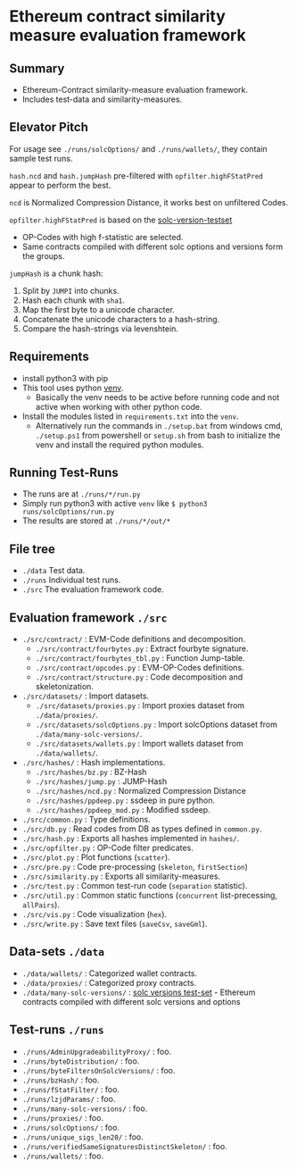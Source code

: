 # Ethereum contract similarity measure evaluation framework
## Summary
- Ethereum-Contract similarity-measure evaluation framework.
- Includes test-data and similarity-measures.

## Elevator Pitch
For usage see `./runs/solcOptions/` and `./runs/wallets/`, they contain sample test runs.

`hash.ncd` and `hash.jumpHash` pre-filtered with `opfilter.highFStatPred` appear to perform the best.

`ncd` is Normalized Compression Distance, it works best on unfiltered Codes.

`opfilter.highFStatPred` is based on the [solc-version-testset](https://github.com/mrNuTz/solc-version-testset)
- OP-Codes with high f-statistic are selected.
- Same contracts compiled with different solc options and versions form the groups.

`jumpHash` is a chunk hash:
1. Split by `JUMPI` into chunks.
1. Hash each chunk with `sha1`.
1. Map the first byte to a unicode character.
1. Concatenate the unicode characters to a hash-string.
1. Compare the hash-strings via levenshtein.

## Requirements
- install python3 with pip
- This tool uses python [venv](https://docs.python.org/3/library/venv.html).
  - Basically the venv needs to be active before running code and not active when working with other
  python code.
- Install the modules listed in `requirements.txt` into the `venv`.
  - Alternatively run the commands in `./setup.bat` from windows cmd, `./setup.ps1` from powershell or `setup.sh`
  from bash to initialize the venv and install the required python modules.

## Running Test-Runs
- The runs are at `./runs/*/run.py`
- Simply run python3 with active `venv` like `$ python3 runs/solcOptions/run.py`
- The results are stored at `./runs/*/out/*`

## File tree
- `./data` Test data.
- `./runs` Individual test runs.
- `./src` The evaluation framework code.

## Evaluation framework `./src`
- `./src/contract/` : EVM-Code definitions and decomposition.
  - `./src/contract/fourbytes.py` : Extract fourbyte signature.
  - `./src/contract/fourbytes_tbl.py` : Function Jump-table.
  - `./src/contract/opcodes.py` : EVM-OP-Codes definitions.
  - `./src/contract/structure.py` : Code decomposition and skeletonization.
- `./src/datasets/` : Import datasets.
  - `./src/datasets/proxies.py` : Import proxies dataset from `./data/proxies/`.
  - `./src/datasets/solcOptions.py` : Import solcOptions dataset from `./data/many-solc-versions/`.
  - `./src/datasets/wallets.py` : Import wallets dataset from `./data/wallets/`.
- `./src/hashes/` : Hash implementations.
  - `./src/hashes/bz.py` : BZ-Hash
  - `./src/hashes/jump.py` : JUMP-Hash
  - `./src/hashes/ncd.py` : Normalized Compression Distance
  - `./src/hashes/ppdeep.py` : ssdeep in pure python.
  - `./src/hashes/ppdeep_mod.py` : Modified ssdeep.
- `./src/common.py` : Type definitions.
- `./src/db.py` : Read codes from DB as types defined in `common.py`.
- `./src/hash.py` : Exports all hashes implemented in `hashes/`.
- `./src/opfilter.py` : OP-Code filter predicates.
- `./src/plot.py` : Plot functions (`scatter`).
- `./src/pre.py` : Code pre-processing (`skeleton`, `firstSection`)
- `./src/similarity.py` : Exports all similarity-measures.
- `./src/test.py` : Common test-run code (`separation` statistic).
- `./src/util.py` : Common static functions (`concurrent` list-precessing, `allPairs`).
- `./src/vis.py` : Code visualization (`hex`).
- `./src/write.py` : Save text files (`saveCsv`, `saveGml`).

## Data-sets `./data`
- `./data/wallets/` : Categorized wallet contracts.
- `./data/proxies/` : Categorized proxy contracts.
- `./data/many-solc-versions/` :
  [solc versions test-set](https://github.com/mrNuTz/solc-version-testset) -
  Ethereum contracts compiled with different solc versions and options

## Test-runs `./runs`
- `./runs/AdminUpgradeabilityProxy/` : foo.
- `./runs/byteDistribution/` : foo.
- `./runs/byteFiltersOnSolcVersions/` : foo.
- `./runs/bzHash/` : foo.
- `./runs/fStatFilter/` : foo.
- `./runs/lzjdParams/` : foo.
- `./runs/many-solc-versions/` : foo.
- `./runs/proxies/` : foo.
- `./runs/solcOptions/` : foo.
- `./runs/unique_sigs_len20/` : foo.
- `./runs/verifiedSameSignaturesDistinctSkeleton/` : foo.
- `./runs/wallets/` : foo.
